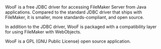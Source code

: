 WooF is a free JDBC driver for accessing FileMaker Server from Java applications. Compared to the standard JDBC driver that ships with FileMaker, it is smaller, more standards-compliant, and open source.

In addition to the JDBC driver, WooF is packaged with a compatibility layer for using FileMaker with WebObjects.

WooF is a GPL (GNU Public License) open source application.